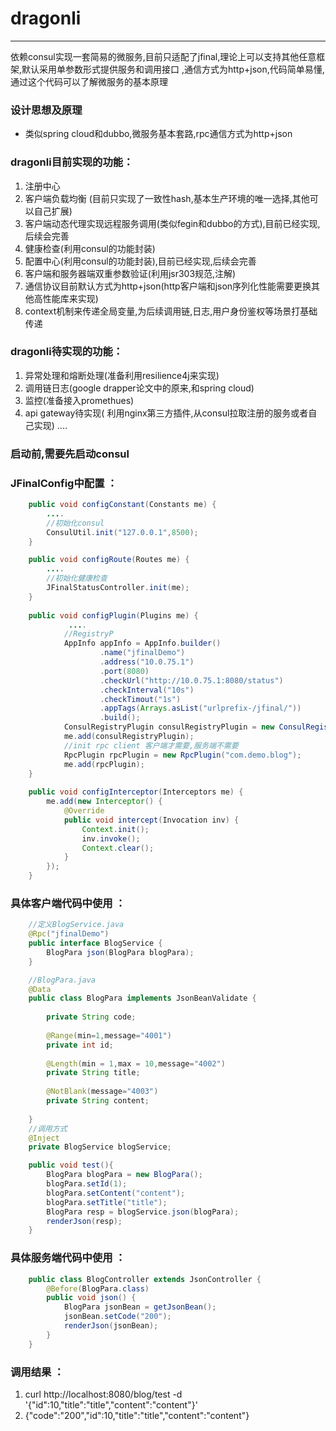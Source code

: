 # dragonli
---------------------------------------------

依赖consul实现一套简易的微服务,目前只适配了jfinal,理论上可以支持其他任意框架,默认采用单参数形式提供服务和调用接口
,通信方式为http+json,代码简单易懂,通过这个代码可以了解微服务的基本原理


### 设计思想及原理

*  类似spring cloud和dubbo,微服务基本套路,rpc通信方式为http+json


### dragonli目前实现的功能：
1. 注册中心
2. 客户端负载均衡 (目前只实现了一致性hash,基本生产环境的唯一选择,其他可以自己扩展)
3. 客户端动态代理实现远程服务调用(类似fegin和dubbo的方式),目前已经实现,后续会完善
4. 健康检查(利用consul的功能封装)
5. 配置中心(利用consul的功能封装),目前已经实现,后续会完善
6. 客户端和服务器端双重参数验证(利用jsr303规范,注解)
7. 通信协议目前默认方式为http+json(http客户端和json序列化性能需要更换其他高性能库来实现)
8. context机制来传递全局变量,为后续调用链,日志,用户身份鉴权等场景打基础传递

### dragonli待实现的功能：
1. 异常处理和熔断处理(准备利用resilience4j来实现)
2. 调用链日志(google drapper论文中的原来,和spring cloud)
3. 监控(准备接入promethues)
4. api gateway待实现( 利用nginx第三方插件,从consul拉取注册的服务或者自己实现)
....

### 启动前,需要先启动consul

### JFinalConfig中配置 ：
```java
	public void configConstant(Constants me) {
        ....
        //初始化consul
		ConsulUtil.init("127.0.0.1",8500);
	}

    public void configRoute(Routes me) {
        ....
		//初始化健康检查
		JFinalStatusController.init(me);
	}
    
    public void configPlugin(Plugins me) { 
             ....
    	    //RegistryP
    		AppInfo appInfo = AppInfo.builder()
    				.name("jfinalDemo")
    				.address("10.0.75.1")
    				.port(8080)
    				.checkUrl("http://10.0.75.1:8080/status")
    				.checkInterval("10s")
    				.checkTimout("1s")
    				.appTags(Arrays.asList("urlprefix-/jfinal/"))
    				.build();
    		ConsulRegistryPlugin consulRegistryPlugin = new ConsulRegistryPlugin(ConsulUtil.use(),appInfo);
    		me.add(consulRegistryPlugin);
    		//init rpc client 客户端才需要,服务端不需要
    		RpcPlugin rpcPlugin = new RpcPlugin("com.demo.blog");
    		me.add(rpcPlugin);
    }
    
	public void configInterceptor(Interceptors me) {
		me.add(new Interceptor() {
			@Override
			public void intercept(Invocation inv) {
				Context.init();
				inv.invoke();
				Context.clear();
			}
		});
 	}
```

### 具体客户端代码中使用 ：
```java
    //定义BlogService.java
    @Rpc("jfinalDemo")
    public interface BlogService {
        BlogPara json(BlogPara blogPara);
    }

    //BlogPara.java
    @Data
    public class BlogPara implements JsonBeanValidate {
    
        private String code;
    
        @Range(min=1,message="4001")
        private int id;
    
        @Length(min = 1,max = 10,message="4002")
        private String title;
    
        @NotBlank(message="4003")
        private String content;
    
    }
    //调用方式
	@Inject
	private BlogService blogService;

    public void test(){
        BlogPara blogPara = new BlogPara();
        blogPara.setId(1);
        blogPara.setContent("content");
        blogPara.setTitle("title");
        BlogPara resp = blogService.json(blogPara);
        renderJson(resp);
    }
```
### 具体服务端代码中使用 ：
```java
    public class BlogController extends JsonController {
        @Before(BlogPara.class)
        public void json() {
            BlogPara jsonBean = getJsonBean();
            jsonBean.setCode("200");
            renderJson(jsonBean);
        }
    }
```

### 调用结果 ：
1.  curl http://localhost:8080/blog/test -d '{"id":10,"title":"title","content":"content"}'
2.  {"code":"200","id":10,"title":"title","content":"content"}
